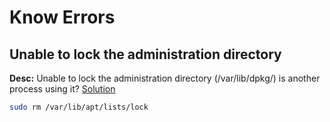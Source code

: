 # Know Errors

## Unable to lock the administration directory

**Desc:** Unable to lock the administration directory (/var/lib/dpkg/) is another process using it? [Solution](https://askubuntu.com/questions/15433/unable-to-lock-the-administration-directory-var-lib-dpkg-is-another-process)

```bash
sudo rm /var/lib/apt/lists/lock
```